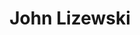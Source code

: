 ---
layout: default
title: "John Lizewski"
job_title: "President"
email: lizewski@pettingzooplush.com
portrait: "http://placehold.it/300x200"
category: "staff"
---